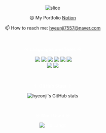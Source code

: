 <div align="center">

<span style="display:block;text-align:center">![slice](https://capsule-render.vercel.app/api?type=slice&color=ffd700&height=200&text=HYEONJI&fontAlign=70&rotate=13&fontAlignY=25&desc=hyeonji%20lee's%20git%20profile.&descAlign=70.&descAlignY=44)</span>

<center> 
</center>

<span style="display:block;text-align:center"> 😄 My Portfolio [Notion](https://www.notion.so/Hyeonji-Lee-b93a01e137674823ba8d67745262d9f3)</span>

<span style="display:block;text-align:center">  📫 How to reach me: hyeunji7557@naver.com</span>

<br>

<span style="display:block;text-align:center; color:white">**☀ Languages and Tools ☀** </span>

<span style="display:block;text-align:center">  <img src="https://img.shields.io/badge/Java-007396?style=flat-square&logo=Java&logoColor=white"/>  <img src="https://img.shields.io/badge/HTML5-E34F26?style=flat-square&logo=HTML5&logoColor=white"/> <img src="https://img.shields.io/badge/CSS3-1572B6?style=flat-square&logo=CSS3&logoColor=white"/> <img src="https://img.shields.io/badge/JavaScript-F7DF1E?style=flat-square&logo=JavaScript&logoColor=white"/> <img src="https://img.shields.io/badge/Python-3776AB?style=flat-square&logo=Python&logoColor=white"/> <img src="https://img.shields.io/badge/MySQL-4479A1?style=flat-square&logo=MySQL&logoColor=white"/><br><img src="https://img.shields.io/badge/Amazon AWS-232F3E?style=flat-square&logo=Amazon-AWS&logoColor=white"/> <img src="https://img.shields.io/badge/GitHub-181717?style=flat-square&logo=GitHub&logoColor=white"/>

<br>

<span style="display:block;text-align:center; color:white">☀ **GitHub Stats** ☀</span>

<span style="display:block;text-align:center">![hyeonji's GitHub stats](https://github-readme-stats.vercel.app/api?username=hyeonji7557&theme=gotham&show_icons=true)</span>

<br>

<span style="display:block;text-align:center; color:white">☀ **Most Used** ☀</span>

<span style="display:block;text-align:center; color:white">![Top Langs](https://github-readme-stats.vercel.app/api/top-langs/?username=hyeonji7557&layout=compact&theme=gotham)</span>

</div>


